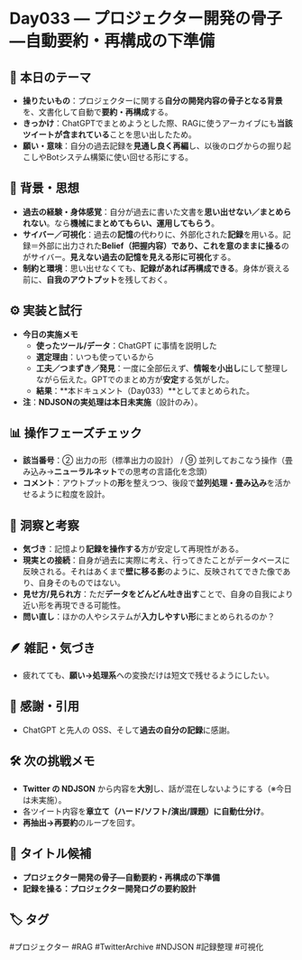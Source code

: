 # Day033 — プロジェクター開発の骨子—自動要約・再構成の下準備

## 🎯 本日のテーマ
- **操りたいもの**：プロジェクターに関する**自分の開発内容の骨子となる背景**を、文書化して自動で**要約・再構成**する。  
- **きっかけ**：ChatGPTでまとめようとした際、RAGに使うアーカイブにも**当該ツイートが含まれている**ことを思い出したため。  
- **願い・意味**：自分の過去記録を**見通し良く再編**し、以後のログからの掘り起こしやBotシステム構築に使い回せる形にする。

## 🧠 背景・思想
- **過去の経験・身体感覚**：自分が過去に書いた文書を**思い出せない／まとめられない**。なら**機械にまとめてもらい、運用してもらう**。  
- **サイバー／可視化**：過去の**記憶**の代わりに、外部化された**記録**を用いる。記録＝外部に出力された**Belief（把握内容）**であり、これを**意のままに操る**のがサイバー。**見えない過去の記憶を見える形に可視化**する。  
- **制約と環境**：思い出せなくても、**記録があれば再構成できる**。身体が衰える前に、**自我のアウトプット**を残しておく。

## ⚙️ 実装と試行
- **今日の実施メモ**  
  - **使ったツール/データ**：ChatGPT に事情を説明した  
  - **選定理由**：いつも使っているから  
  - **工夫／つまずき／発見**：一度に全部伝えず、**情報を小出し**にして整理しながら伝えた。GPTでのまとめ方が**安定**する気がした。  
  - **結果**：**本ドキュメント（Day033）**としてまとめられた。  
- **注**：**NDJSONの実処理は本日未実施**（設計のみ）。

## 📊 操作フェーズチェック
- **該当番号**：② 出力の形（標準出力の設計） / ⑨ 並列しておこなう操作（畳み込み→**ニューラルネット**での思考の言語化を念頭）  
- **コメント**：アウトプットの**形**を整えつつ、後段で**並列処理・畳み込み**を活かせるように粒度を設計。

## 🔁 洞察と考察
- **気づき**：記憶より**記録を操作する**方が安定して再現性がある。  
- **現実との接続**：自身が過去に実際に考え、行ってきたことがデータベースに反映される。それはあくまで**壁に移る影**のように、反映されてできた像であり、自身そのものではない。  
- **見せ方/見られ方**：ただ**データをどんどん吐き出す**ことで、自身の自我により近い形を再現できる可能性。  
- **問い直し**：ほかの人やシステムが**入力しやすい形**にまとめられるのか？

## 🪶 雑記・気づき
- 疲れてても、**願い→処理系**への変換だけは短文で残せるようにしたい。

## 🙏 感謝・引用
- ChatGPT と先人の OSS、そして**過去の自分の記録**に感謝。

## 🛠 次の挑戦メモ
- **Twitter の NDJSON** から内容を**大別**し、話が混在しないようにする（※今日は未実施）。  
- 各ツイート内容を**章立て（ハード/ソフト/演出/課題）**に**自動仕分け**。  
- **再抽出→再要約**のループを回す。

## 📝 タイトル候補
- **プロジェクター開発の骨子—自動要約・再構成の下準備**  
- **記録を操る：プロジェクター開発ログの要約設計**

## 🏷 タグ
#プロジェクター #RAG #TwitterArchive #NDJSON #記録整理 #可視化

